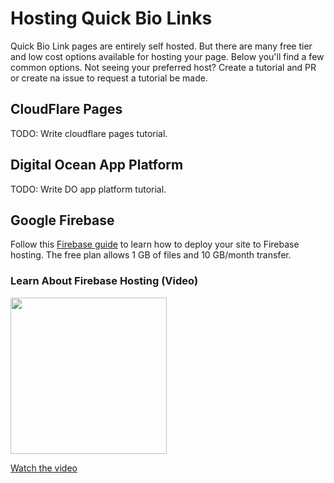 # Hosting Quick Bio Links
Quick Bio Link pages are entirely self hosted. But there are many free tier and low cost options available for hosting your page. Below you'll find a few common options. Not seeing your preferred host? Create a tutorial and PR or create na issue to request a tutorial be made.

## CloudFlare Pages
TODO: Write cloudflare pages tutorial.

## Digital Ocean App Platform
TODO: Write DO app platform tutorial.

## Google Firebase
Follow this [Firebase guide](https://firebase.google.com/docs/hosting) to learn how to deploy your site to Firebase hosting. The free plan allows 1 GB of files and 10 GB/month transfer.

### Learn About Firebase Hosting (Video)
<img src="https://img.youtube.com/vi/meofoNuK3vo/0.jpg" height=250px>

[Watch the video](https://www.youtube.com/watch?v=meofoNuK3vo)